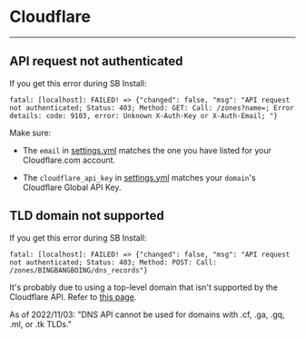 # Cloudflare

---

## API request not authenticated

If you get this error during SB Install:

```text
fatal: [localhost]: FAILED! => {"changed": false, "msg": "API request not authenticated; Status: 403; Method: GET: Call: /zones?name=; Error details: code: 9103, error: Unknown X-Auth-Key or X-Auth-Email; "}
```

Make sure:

- The `email` in [settings.yml](../reference/accounts.md) matches the one you have listed for your Cloudflare.com account.

- The `cloudflare_api_key` in  [settings.yml](../reference/accounts.md) matches your `domain`'s Cloudflare Global API Key.

## TLD domain not supported

If you get this error during SB Install:

```text
fatal: [localhost]: FAILED! => {"changed": false, "msg": "API request not authenticated; Status: 403; Method: POST: Call: /zones/BINGBANGBOING/dns_records"}
```

It's probably due to using a top-level domain that isn't supported by the Cloudflare API.  Refer to [this page](https://support.cloudflare.com/hc/en-us/articles/360020296512-DNS-Troubleshooting-FAQ#h_84167303211544035341531).

As of 2022/11/03:  "DNS API cannot be used for domains with .cf, .ga, .gq, .ml, or .tk TLDs."
